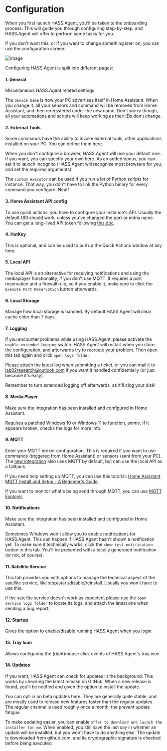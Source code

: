 # Configuration

When you first launch HASS.Agent, you'll be taken to the onboarding process. This will guide you through configuring step-by-step, and HASS.Agent will offer to perform some tasks for you. 

If you don't want this, or if you want to change something later on, you can use the configuration screen: 

![image](https://user-images.githubusercontent.com/81011038/198238942-23365c19-5cfa-46dd-8663-f939364cb943.png)

Configuring HASS.Agent is split into different pages:

#### 1. General

Miscellaneous HASS.Agent related settings. 

The `device name` is how your PC advertises itself in Home Assistant. When you change it, all your sensors and command will be removed from Home Assistant, and then reregistered under the new name. Don't worry though, all your automations and scripts will keep working as their IDs don't change.

#### 2. External Tools

Some commands have the ability to invoke external tools; other applications installed on your PC. You can define them here. 

When you don't configure a browser, HASS.Agent will use your default one. If you want, you can specify your own here. As an added bonus, you can set it to launch incognito (HASS.Agent will recognize most browsers for you, and set the required arguments). 

The `custom executor` can be used if you run a lot of Python scripts for instance. That way, you don't have to link the Python binary for every command you configure. Neat!

#### 3. Home Assistant API config

To use quick actions, you have to configure your instance's API. Usually the default URI should work, unless you've changed the port or mdns name. You can get a long-lived API token following [this doc](https://www.home-assistant.io/docs/authentication/).

#### 4. HotKey

This is optional, and can be used to pull up the Quick Actions window at any time.

#### 5. Local API

The local API is an alternative for receiving notifications and using the mediaplayer functionality, if you don't use MQTT. It requires a port reservation and a firewall rule, so if you enable it, make sure to click the `Execute Port Reservation` button afterwards.

#### 6. Local Storage

Manage how local storage is handled. By default HASS.Agent will clear cache older than 7 days.

#### 7. Logging

If you encounter problems while using HASS.Agent, please activate the `enable extended logging` switch. HASS.Agent will restart when you store the configuration, and afterwards try to recreate your problem. Then open this tab again and click `open logs folder`. 

Please attach the latest log when submitting a ticket, or you can mail it to lab02research@outlook.com if you want it handled confidentially (or just because it's easy).

Remember to turn extended logging off afterwards, as it'll clog your disk!

#### 8. Media Player

Make sure the integration has been installed and configured in Home Assistant. 

Requires a patched Windows 10 or Windows 11 to function, *ymmv*. If it appears broken, checks the logs for more info.

#### 9. MQTT

Enter your MQTT broker configuration. This is required if you want to use commands (triggered from Home Assistant) or sensors (sent from your PC). The [new integration](https://github.com/LAB02-Research/HASS.Agent-Integration) also uses MQTT by default, but can use the local API as a fallback.

If you need help setting up MQTT, you can use this tutorial: [Home Assistant MQTT Install and Setup - A Beginner's Guide](https://www.youtube.com/watch?v=dqTn-Gk4Qeo).

If you want to monitor what's being send through MQTT, you can use [MQTT Explorer](http://mqtt-explorer.com/).

#### 10. Notifications

Make sure the integration has been installed and configured in Home Assistant.

Sometimes Windows won't allow you to enable notifications for HASS.Agent. This can happen if HASS.Agent hasn't shown a notification yet. To make sure it technically works, click the `show test notification` button in this tab. You'll be presented with a locally generated notification (or not, of course).

#### 11. Satellite Service

This tab provides you with options to manage the technical aspect of the satellite service, like stop/start/disable/reinstall. Usually you won't have to use this. 

If the satellite service doesn't work as expected, please use the `open service logs folder` to locate its logs, and attach the latest one when sending a bug report.

#### 12. Startup

Gives the option to enable/disable running HASS.Agent when you login. 

#### 13. Tray Icon

Allows configuring the (right)mouse click events of HASS.Agent's tray icon.

#### 14. Updates

If you want, HASS.Agent can check for updates in the background. This works by checking the latest release on GitHub. When a new release is found, you'll be notified and given the option to install the update.

You can opt-in on beta updates here. They are generally quite stable, and are mostly used to release new features faster than the regular updates. The regular channel is used roughly once a month, the prevent update fatigue.

To make updating easier, you can enable `offer to download and launch the installer for me`. When enabled, you still have the last say in whether an update will be installed, but you won't have to do anything else. The update is downloaded from github.com, and its cryptographic signature is checked before being executed.
